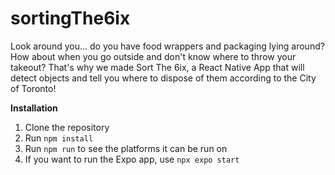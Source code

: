 # sortingThe6ix
Look around you... do you have food wrappers and packaging lying around?
How about when you go outside and don't know where to throw your takeout?
That's why we made Sort The 6ix, a React Native App that will detect objects and tell you where to dispose of them according to the City of Toronto!

**Installation** 
1. Clone the repository
2. Run ```npm install```
3. Run ```npm run``` to see the platforms it can be run on
4. If you want to run the Expo app, use ```npx expo start```
